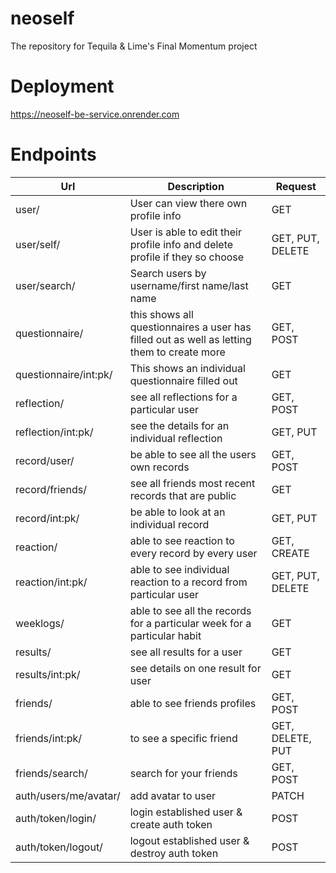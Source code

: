 # neoself
The repository for Tequila &amp; Lime's Final Momentum project
# Deployment
https://neoself-be-service.onrender.com

# Endpoints
|Url|Description|Request|
|---|-----------|-------|
|user/| User can view there own profile info | GET |
|user/self/| User is able to edit their profile info and delete profile if they so choose | GET, PUT, DELETE |
|user/search/| Search users by username/first name/last name | GET |
|questionnaire/| this shows all questionnaires a user has filled out as well as letting them to create more| GET, POST |
|questionnaire/int:pk/| This shows an individual questionnaire filled out | GET |
|reflection/| see all reflections for a particular user | GET, POST |
|reflection/int:pk/ | see the details for an individual reflection | GET, PUT |
|record/user/| be able to see all the users own records | GET, POST |
|record/friends/| see all friends most recent records that are public | GET |
|record/int:pk/| be able to look at an individual record | GET, PUT|
|reaction/| able to see reaction to every record by every user | GET, CREATE |
|reaction/int:pk/| able to see individual reaction to a record from particular user | GET, PUT, DELETE|
|weeklogs/| able to see all the records for a particular week for a particular habit | GET |
|results/| see all results for a user | GET |
|results/int:pk/| see details on one result for user | GET |
|friends/| able to see friends profiles | GET, POST|
|friends/int:pk/| to see a specific friend | GET, DELETE, PUT |
|friends/search/| search for your friends | GET, POST |
|auth/users/me/avatar/| add avatar to user | PATCH |
|auth/token/login/| login established user & create auth token | POST |
|auth/token/logout/| logout established user & destroy auth token | POST |
